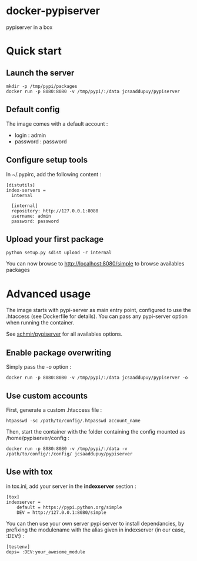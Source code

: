 docker-pypiserver
=================

pypiserver in a box


# Quick start

## Launch the server

    mkdir -p /tmp/pypi/packages
    docker run -p 8080:8080 -v /tmp/pypi/:/data jcsaaddupuy/pypiserver

## Default config

The image comes with a default account :

- login : admin
- password : password

## Configure setup tools

In ~/.pypirc, add the following content :

    [distutils]
    index-servers =
      internal

      [internal]
      repository: http://127.0.0.1:8080
      username: admin
      password: password

## Upload  your first package

```
python setup.py sdist upload -r internal
```

You can now browse to [http://localhost:8080/simple](http://localhost:8080/simple)
to browse availables packages



# Advanced usage

The image starts with pypi-server as main entry point, configured to use the
.htaccess (see Dockerfile for details). You can pass any pypi-server option when
running the container.

See [schmir/pypiserver](https://github.com/schmir/pypiserver) for all availables
options.

## Enable package overwriting

Simply pass the _-o_ option :

    docker run -p 8080:8080 -v /tmp/pypi/:/data jcsaaddupuy/pypiserver -o


## Use custom accounts
First, generate a custom .htaccess file :

    htpasswd -sc /path/to/config/.htpasswd account_name

Then, start the container with the folder containing the config mounted as
/home/pypiserver/config :

    docker run -p 8080:8080 -v /tmp/pypi/:/data -v /path/to/config/:/config/ jcsaaddupuy/pypiserver

## Use with tox

in tox.ini, add your server in the __indexserver__ section :

    [tox]
    indexserver =
        default = https://pypi.python.org/simple
        DEV = http://127.0.0.1:8080/simple

You can then use your own server pypi server to install dependancies, by
prefixing the modulename with the alias given in indexserver (in our case, :DEV:) :

    [testenv]
    deps= :DEV:your_awesome_module


